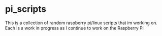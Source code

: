 # pi_scripts
This is a collection of random raspberry pi/linux scripts that im working on. Each is a work in progress as I continue to work on the Raspberry Pi

